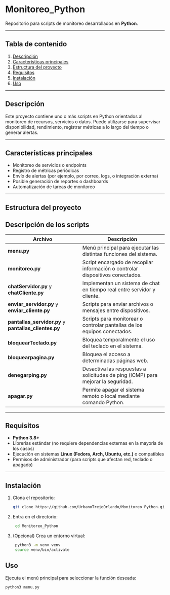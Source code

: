 # Monitoreo_Python

Repositorio para scripts de monitoreo desarrollados en **Python**.

---

## Tabla de contenido

1. [Descripción](#descripción)  
2. [Características principales](#características-principales)  
3. [Estructura del proyecto](#estructura-del-proyecto)  
4. [Requisitos](#requisitos)  
5. [Instalación](#instalación)  
6. [Uso](#uso)  

---

## Descripción

Este proyecto contiene uno o más scripts en Python orientados al monitoreo de recursos, servicios o datos. Puede utilizarse para supervisar disponibilidad, rendimiento, registrar métricas a lo largo del tiempo o generar alertas.

---

## Características principales

- Monitoreo de servicios o endpoints  
- Registro de métricas periódicas  
- Envío de alertas (por ejemplo, por correo, logs, o integración externa)  
- Posible generación de reportes o dashboards  
- Automatización de tareas de monitoreo  

---

## Estructura del proyecto

## Descripción de los scripts

| Archivo | Descripción |
|----------|-------------|
| **menu.py** | Menú principal para ejecutar las distintas funciones del sistema. |
| **monitoreo.py** | Script encargado de recopilar información o controlar dispositivos conectados. |
| **chatServidor.py** y **chatCliente.py** | Implementan un sistema de chat en tiempo real entre servidor y cliente. |
| **enviar_servidor.py** y **enviar_cliente.py** | Scripts para enviar archivos o mensajes entre dispositivos. |
| **pantallas_servidor.py** y **pantallas_clientes.py** | Scripts para monitorear o controlar pantallas de los equipos conectados. |
| **bloquearTeclado.py** | Bloquea temporalmente el uso del teclado en el sistema. |
| **bloquearpagina.py** | Bloquea el acceso a determinadas páginas web. |
| **denegarping.py** | Desactiva las respuestas a solicitudes de ping (ICMP) para mejorar la seguridad. |
| **apagar.py** | Permite apagar el sistema remoto o local mediante comando Python. |

---

## Requisitos

- **Python 3.8+**
- Librerías estándar (no requiere dependencias externas en la mayoría de los casos)
- Ejecución en sistemas **Linux (Fedora, Arch, Ubuntu, etc.)** o compatibles
- Permisos de administrador (para scripts que afectan red, teclado o apagado)

---

## Instalación

1. Clona el repositorio:

   ```bash
   git clone https://github.com/UrbanoTrejoOrlando/Monitoreo_Python.git
   
2. Entra en el directorio:
   ```bash
    cd Monitoreo_Python

3. (Opcional) Crea un entorno virtual:
   ```bash
    python3 -m venv venv
    source venv/bin/activate

## Uso
Ejecuta el menú principal para seleccionar la función deseada:
   ```bash
  python3 menu.py

